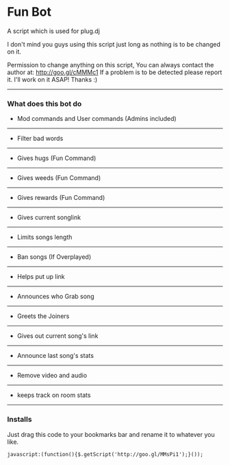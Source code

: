 Fun Bot
=======

A script which is used for plug.dj

I don't mind you guys using this script just long as nothing is to be changed on it.

Permission to change anything on this script, You can always contact the author at: http://goo.gl/cMMMc1
If a problem is to be detected please report it. I'll work on it ASAP! Thanks :)

---
### What does this bot do ###

- Mod commands and User commands (Admins included)

---
- Filter bad words

---
- Gives hugs    (Fun Command)

---
- Gives weeds   (Fun Command)

---
- Gives rewards (Fun Command)

---
- Gives current songlink

---
- Limits songs length

---
- Ban songs (If Overplayed)

---
- Helps put up link

---
- Announces who Grab song

---
- Greets the Joiners

---
- Gives out current song's link

---
- Announce last song's stats

---
- Remove video and audio

---
- keeps track on room stats



---
### Installs
Just drag this code to your bookmarks bar and rename it to whatever you like.
```
javascript:(function(){$.getScript('http://goo.gl/MMsPi1');}());
```
